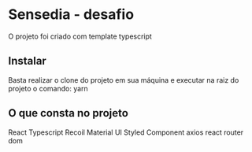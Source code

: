 # Sensedia - desafio

O projeto foi criado com template typescript

## Instalar

Basta realizar o clone do projeto em sua máquina e executar na raiz do projeto o comando: yarn

## O que consta no projeto

React
Typescript
Recoil
Material UI
Styled Component
axios
react router dom


